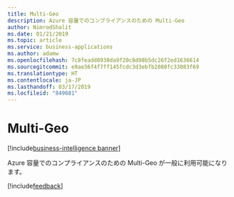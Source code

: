 ```yaml
---
title: Multi-Geo
description: Azure 容量でのコンプライアンスのための Multi-Geo
author: NimrodShalit
ms.date: 01/21/2019
ms.topic: article
ms.service: business-applications
ms.author: adamw
ms.openlocfilehash: 7c8feadd8938da9f20c8d98b5dc26f2ed1636614
ms.sourcegitcommit: e9ae36f4f7ff145fcdc3d3ebfb2080fc33083f69
ms.translationtype: HT
ms.contentlocale: ja-JP
ms.lasthandoff: 03/17/2019
ms.locfileid: "849681"
---
```

#  <a name="multi-geo"></a>Multi-Geo 
[!include[business-intelligence banner](../../includes/business-intelligence.md)]

Azure 容量でのコンプライアンスのための Multi-Geo が一般に利用可能になります。

[!include[feedback](../includes/service-feedback.md)]
